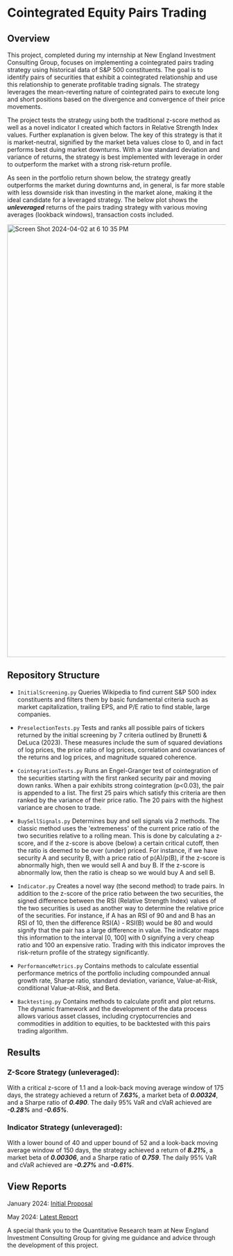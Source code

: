 # Cointegrated Equity Pairs Trading

## Overview

This project, completed during my internship at New England Investment Consulting Group, focuses on implementing a cointegrated pairs trading strategy using historical data of S&P 500 constituents. The goal is to identify pairs of securities that exhibit a cointegrated relationship and use this relationship to generate profitable trading signals. The strategy leverages the mean-reverting nature of cointegrated pairs to execute long and short positions based on the divergence and convergence of their price movements. 

The project tests the strategy using both the traditional z-score method as well as a novel indicator I created which factors in Relative Strength Index values. Further explanation is given below. The key of this strategy is that it is market-neutral, signified by the market beta values close to 0, and in fact performs best duing market downturns. With a low standard deviation and variance of returns, the strategy is best implemented with leverage in order to outperform the market with a strong risk-return profile. 

As seen in the portfolio return shown below, the strategy greatly outperforms the market during downturns and, in general, is far more stable with less downside risk than investing in the market alone, making it the ideal candidate for a leveraged strategy. The below plot shows the ***unleveraged*** returns of the pairs trading strategy with various moving averages (lookback windows), transaction costs included. 

<img width="998" alt="Screen Shot 2024-04-02 at 6 10 35 PM" src="https://github.com/aryamann04/cointegrated-pairs-trading/assets/140534650/294130a0-a2dd-4b72-b25c-6790b42a5ac1">


## Repository Structure 

- ```InitialScreening.py``` Queries Wikipedia to find current S&P 500 index constituents and filters them by basic fundamental criteria such as market capitalization, trailing EPS, and P/E ratio to find stable, large companies.
  
- ```PreselectionTests.py``` Tests and ranks all possible pairs of tickers returned by the initial screening by 7 criteria outlined by Brunetti & DeLuca (2023). These measures include the sum of squared deviations of log prices, the price ratio of log prices, correlation and covariances of the returns and log prices, and magnitude squared coherence.
  
- ```CointegrationTests.py``` Runs an Engel-Granger test of cointegration of the securities starting with the first ranked security pair and moving down ranks. When a pair exhibits strong cointegration (p<0.03), the pair is appended to a list. The first 25 pairs which satisfy this criteria are then ranked by the variance of their price ratio. The 20 pairs with the highest variance are chosen to trade.
  
- ```BuySellSignals.py``` Determines buy and sell signals via 2 methods. The classic method uses the 'extremeness' of the current price ratio of the two securities relative to a rolling mean. This is done by calculating a z-score, and if the z-score is above (below) a certain critical cutoff, then the ratio is deemed to be over (under) priced. For instance, if we have security A and security B, with a price ratio of p(A)/p(B), if the z-score is abnormally high, then we would sell A and buy B. If the z-score is abnormally low, then the ratio is cheap so we would buy A and sell B.
  
- ```Indicator.py``` Creates a novel way (the second method) to trade pairs. In addition to the z-score of the price ratio between the two securities, the signed difference between the RSI (Relative Strength Index) values of the two securities is used as another way to determine the relative price of the securities. For instance, if A has an RSI of 90 and and B has an RSI of 10, then the difference RSI(A) - RSI(B) would be 80 and would signify that the pair has a large difference in value. The indicator maps this information to the interval [0, 100] with 0 signifying a very cheap ratio and 100 an expensive ratio. Trading with this indicator improves the risk-return profile of the strategy significantly.
  
- ```PerformanceMetrics.py``` Contains methods to calculate essential performance metrics of the portfolio including compounded annual growth rate, Sharpe ratio, standard deviation, variance, Value-at-Risk, conditional Value-at-Risk, and Beta.
  
- ```Backtesting.py``` Contains methods to calculate profit and plot returns. The dynamic framework and the development of the data process allows various asset classes, including cryptocurrencies and commodities in addition to equities, to be backtested with this pairs trading algorithm. 

## Results 

### Z-Score Strategy (unleveraged): 
With a critical z-score of 1.1 and a look-back moving average window of 175 days, the strategy achieved a return of ***7.63%***, a market beta of ***0.00324***, and a Sharpe ratio of ***0.490***. The daily 95% VaR and cVaR achieved are ***-0.28%*** and ***-0.65%***. 
### Indicator Strategy (unleveraged): 
With a lower bound of 40 and upper bound of 52 and a look-back moving average window of 150 days, the strategy achieved a return of ***8.21%***, a market beta of ***0.00306***, and a Sharpe ratio of ***0.759***. The daily 95% VaR and cVaR achieved are ***-0.27%*** and ***-0.61%***. 

## View Reports 
January 2024: 
[Initial Proposal](https://github.com/aryamann04/NEWEIGQuantInternship/files/14254910/Quant.Initial.Proposal.pdf)

May 2024: 
[Latest Report](https://github.com/aryamann04/NEWEIGQuantInternship/files/14887638/Week.7.Report.pptx.pdf)

A special thank you to the Quantitative Research team at New England Investment Consulting Group for giving me guidance and advice through the development of this project. 
